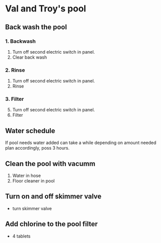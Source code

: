# Val and Troy's pool

## Back wash the pool
### 1. Backwash
1.  Turn off second electric switch in panel.
2.  Clear back wash

### 2. Rinse
1.  Turn off second electric switch in panel.
2.  Rinse

### 3. Filter
5.  Turn off second electric switch in panel.
6.  Filter

## Water schedule
If pool needs water added can take a while depending on amount needed plan accordingly, poss 3 hours.

## Clean the pool with vacumm
1.  Water in hose
2.  Floor cleaner in pool

## Turn on and off skimmer valve
*   turn skimmer valve

## Add chlorine to the pool filter
*   4 tablets
